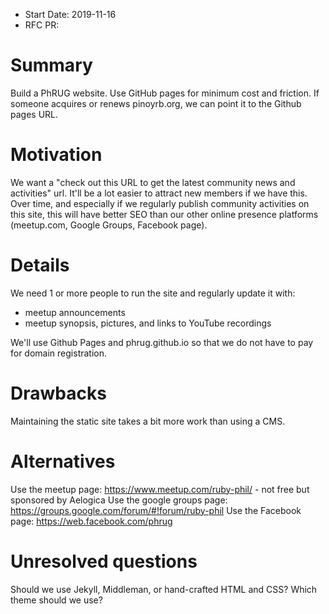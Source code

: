 - Start Date: 2019-11-16
- RFC PR:

# Summary

Build a PhRUG website. Use GitHub pages for minimum cost and friction.
If someone acquires or renews pinoyrb.org, we can point it to the Github pages URL.

# Motivation

We want a "check out this URL to get the latest community news and activities" url.
It'll be a lot easier to attract new members if we have this.
Over time, and especially if we regularly publish community activities on this site,
this will have better SEO than our other online presence platforms (meetup.com,
Google Groups, Facebook page).

# Details

We need 1 or more people to run the site and regularly update it with:
- meetup announcements
- meetup synopsis, pictures, and links to YouTube recordings

We'll use Github Pages and phrug.github.io so that we do not have to pay for domain registration.

# Drawbacks

Maintaining the static site takes a bit more work than using a CMS.

# Alternatives

Use the meetup page: https://www.meetup.com/ruby-phil/ - not free but sponsored by Aelogica
Use the google groups page: https://groups.google.com/forum/#!forum/ruby-phil
Use the Facebook page: https://web.facebook.com/phrug

# Unresolved questions

Should we use Jekyll, Middleman, or hand-crafted HTML and CSS?
Which theme should we use?

